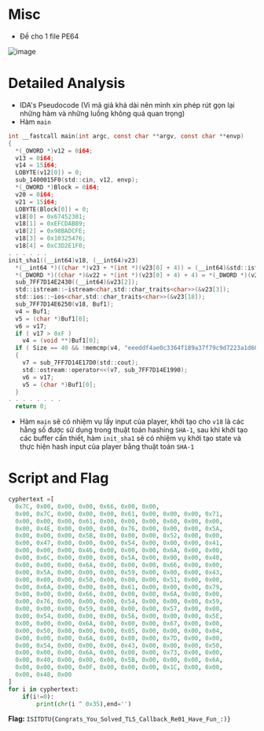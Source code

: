 # Misc
- Đề cho 1 file PE64

![image](https://github.com/user-attachments/assets/0f119e9b-3020-403c-9212-a3e79efeb978)

# Detailed Analysis
- IDA's Pseudocode (Vì mã giả khá dài nên mình xin phép rút gọn lại những hàm và những luồng không quá quan trọng)
- Hàm `main`
```C
int __fastcall main(int argc, const char **argv, const char **envp)
{
  *(_OWORD *)v12 = 0i64;
  v13 = 0i64;
  v14 = 15i64;
  LOBYTE(v12[0]) = 0;
  sub_1400015F0(std::cin, v12, envp);
  *(_OWORD *)Block = 0i64;
  v20 = 0i64;
  v21 = 15i64;
  LOBYTE(Block[0]) = 0;
  v18[0] = 0x67452301;
  v18[1] = 0xEFCDAB89;
  v18[2] = 0x98BADCFE;
  v18[3] = 0x10325476;
  v18[4] = 0xC3D2E1F0;
. . . . . .
init_sha1((__int64)v18, (__int64)v23)
  *(__int64 *)((char *)v23 + *(int *)(v23[0] + 4)) = (__int64)&std::istringstream::`vftable';
  *(_DWORD *)((char *)&v22 + *(int *)(v23[0] + 4) + 4) = *(_DWORD *)(v23[0] + 4) - 144;
  sub_7FF7D14E2430((__int64)&v23[2]);
  std::istream::~istream<char,std::char_traits<char>>(&v23[3]);
  std::ios::~ios<char,std::char_traits<char>>(&v23[18]);
  sub_7FF7D14E6250(v18, Buf1);
  v4 = Buf1;
  v5 = (char *)Buf1[0];
  v6 = v17;
  if ( v17 > 0xF )
    v4 = (void **)Buf1[0];
  if ( Size == 40 && !memcmp(v4, "eeeddf4ae0c3364f189a37f79c9d7223a1d60ac7", 0x28ui64) )
  {
    v7 = sub_7FF7D14E17D0(std::cout);
    std::ostream::operator<<(v7, sub_7FF7D14E1990);
    v6 = v17;
    v5 = (char *)Buf1[0];
  }
. . . . . . . .
  return 0;
```
- Hàm `main` sẽ có nhiệm vụ lấy input của player, khởi tạo cho `v18` là các hằng số được sử dụng trong thuật toán hashing `SHA-1`, sau khi khởi tạo các buffer cần thiết, hàm `init_sha1` sẽ có nhiệm vụ khởi tạo state và thực hiện hash input của player bằng thuật toán `SHA-1` 
# Script and Flag
```python
cyphertext =[
  0x7C, 0x00, 0x00, 0x00, 0x66, 0x00, 0x00, 
  0x00, 0x7C, 0x00, 0x00, 0x00, 0x61, 0x00, 0x00, 0x00, 0x71, 
  0x00, 0x00, 0x00, 0x61, 0x00, 0x00, 0x00, 0x60, 0x00, 0x00, 
  0x00, 0x4E, 0x00, 0x00, 0x00, 0x76, 0x00, 0x00, 0x00, 0x5A, 
  0x00, 0x00, 0x00, 0x5B, 0x00, 0x00, 0x00, 0x52, 0x00, 0x00, 
  0x00, 0x47, 0x00, 0x00, 0x00, 0x54, 0x00, 0x00, 0x00, 0x41, 
  0x00, 0x00, 0x00, 0x46, 0x00, 0x00, 0x00, 0x6A, 0x00, 0x00, 
  0x00, 0x6C, 0x00, 0x00, 0x00, 0x5A, 0x00, 0x00, 0x00, 0x40, 
  0x00, 0x00, 0x00, 0x6A, 0x00, 0x00, 0x00, 0x66, 0x00, 0x00, 
  0x00, 0x5A, 0x00, 0x00, 0x00, 0x59, 0x00, 0x00, 0x00, 0x43, 
  0x00, 0x00, 0x00, 0x50, 0x00, 0x00, 0x00, 0x51, 0x00, 0x00, 
  0x00, 0x6A, 0x00, 0x00, 0x00, 0x61, 0x00, 0x00, 0x00, 0x79, 
  0x00, 0x00, 0x00, 0x66, 0x00, 0x00, 0x00, 0x6A, 0x00, 0x00, 
  0x00, 0x76, 0x00, 0x00, 0x00, 0x54, 0x00, 0x00, 0x00, 0x59, 
  0x00, 0x00, 0x00, 0x59, 0x00, 0x00, 0x00, 0x57, 0x00, 0x00, 
  0x00, 0x54, 0x00, 0x00, 0x00, 0x56, 0x00, 0x00, 0x00, 0x5E, 
  0x00, 0x00, 0x00, 0x6A, 0x00, 0x00, 0x00, 0x67, 0x00, 0x00, 
  0x00, 0x50, 0x00, 0x00, 0x00, 0x05, 0x00, 0x00, 0x00, 0x04, 
  0x00, 0x00, 0x00, 0x6A, 0x00, 0x00, 0x00, 0x7D, 0x00, 0x00, 
  0x00, 0x54, 0x00, 0x00, 0x00, 0x43, 0x00, 0x00, 0x00, 0x50, 
  0x00, 0x00, 0x00, 0x6A, 0x00, 0x00, 0x00, 0x73, 0x00, 0x00, 
  0x00, 0x40, 0x00, 0x00, 0x00, 0x5B, 0x00, 0x00, 0x00, 0x6A, 
  0x00, 0x00, 0x00, 0x0F, 0x00, 0x00, 0x00, 0x1C, 0x00, 0x00, 
  0x00, 0x48, 0x00
]
for i in cyphertext:
    if(i!=0):
        print(chr(i ^ 0x35),end='')
```
**Flag:** `ISITDTU{Congrats_You_Solved_TLS_Callback_Re01_Have_Fun_:)}`
